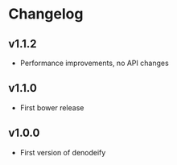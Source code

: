 # Changelog

## v1.1.2

- Performance improvements, no API changes

## v1.1.0

- First bower release

## v1.0.0

- First version of denodeify
